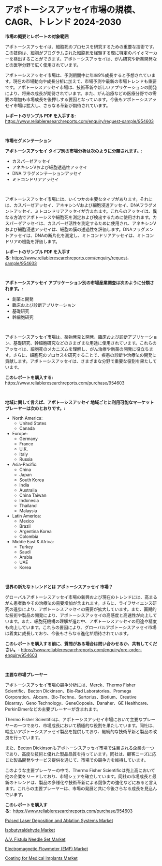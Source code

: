 <p><h1>アポトーシスアッセイ市場の規模、CAGR、トレンド 2024-2030</h1></p><p><strong>市場の概要とレポートの対象範囲</strong></p>
<p><p>アポトーシスアッセイは、細胞死のプロセスを研究するための重要な技術です。この技術は、細胞がプログラムされた細胞死を経験する際に特定のバイオマーカーを検出することができます。アポトーシスアッセイは、がん研究や新薬開発などの医学分野で広く使用されています。</p><p>アポトーシスアッセイ市場は、予測期間中に年率9%成長すると予想されています。現在の市場動向や成長分析に加えて、市場予測や最新の市場トレンドも重要です。アポトーシスアッセイ市場は、技術革新や新しいアプリケーションの開発により、将来の成長が期待されています。また、がん治療などの医療分野での需要の増加も市場成長を後押しする要因となっています。今後もアポトーシスアッセイ市場は拡大し、さらなる革新が期待されています。</p></p>
<p><strong>レポートのサンプル PDF を入手する:</strong> <a href="https://www.reliableresearchreports.com/enquiry/request-sample/954603">https://www.reliableresearchreports.com/enquiry/request-sample/954603</a></p>
<p>&nbsp;</p>
<p><strong>市場セグメンテーション</strong></p>
<p><strong>アポトーシスアッセイ タイプ別の市場分析は次のように分類されます。:</strong></p>
<p><ul><li>カスパーゼアッセイ</li><li>アネキシンVおよび細胞透過性アッセイ</li><li>DNA フラグメンテーションアッセイ</li><li>ミトコンドリアアッセイ</li></ul></p>
<p>&nbsp;</p>
<p><p>アポトーシスアッセイ市場には、いくつかの主要なタイプがあります。それには、カスパーゼアッセイ、アネキシンVおよび細胞浸透アッセイ、DNAフラグメントアッセイ、ミトコンドリアアッセイが含まれます。これらのアッセイは、異なる方法でアポトーシスや細胞死を測定および検出するために使用されます。カスパーゼアッセイは、カスパーゼ活性を測定するために使用され、アネキシンVおよび細胞浸透アッセイは、細胞の膜の透過性を評価します。DNAフラグメントアッセイは、DNAの断片化を測定し、ミトコンドリアアッセイは、ミトコンドリアの機能を評価します。</p></p>
<p><strong>レポートのサンプル PDF を入手する:</strong>&nbsp;<a href="https://www.reliableresearchreports.com/enquiry/request-sample/954603">https://www.reliableresearchreports.com/enquiry/request-sample/954603</a></p>
<p>&nbsp;</p>
<p><strong> アポトーシスアッセイ アプリケーション別の市場産業調査は次のように分類されます。:</strong></p>
<p><ul><li>創薬と開発</li><li>臨床および診断アプリケーション</li><li>基礎研究</li><li>幹細胞研究</li></ul></p>
<p>&nbsp;</p>
<p><p>アポトーシスアッセイ市場は、薬物発見と開発、臨床および診断アプリケーション、基礎研究、幹細胞研究などのさまざまな用途に使用されています。これらのアッセイは、細胞死のメカニズムを理解し、がん治療や新薬の開発に役立ちます。さらに、細胞死のプロセスを研究することで、疾患の診断や治療法の開発に貢献します。アポトーシスアッセイは、さまざまな分野で重要な役割を果たしています。</p></p>
<p><strong>このレポートを購入する:</strong>&nbsp; <a href="https://www.reliableresearchreports.com/purchase/954603">https://www.reliableresearchreports.com/purchase/954603</a></p>
<p>&nbsp;</p>
<p><strong>地域に関して言えば、アポトーシスアッセイ 地域ごとに利用可能なマーケットプレーヤーは次のとおりです。:</strong></p>
<p><ul>
    <li>
        North America:
        <ul>
            <li>United States</li>
            <li>Canada</li>
        </ul>
    </li>
    <li>
        Europe:
        <ul>
            <li>Germany</li>
            <li>France</li>
            <li>U.K.</li>
            <li>Italy</li>
            <li>Russia</li>
        </ul>
    </li>
    <li>
        Asia-Pacific:
        <ul>
            <li>China</li>
            <li>Japan</li>
            <li>South Korea</li>
            <li>India</li>
            <li>Australia</li>
            <li>China Taiwan</li>
            <li>Indonesia</li>
            <li>Thailand</li>
            <li>Malaysia</li>
        </ul>
    </li>
    <li>
        Latin America:
        <ul>
            <li>Mexico</li>
            <li>Brazil</li>
            <li>Argentina Korea</li>
            <li>Colombia</li>
        </ul>
    </li>
    <li>
        Middle East & Africa:
        <ul>
            <li>Turkey</li>
            <li>Saudi</li>
            <li>Arabia</li>
            <li>UAE</li>
            <li>Korea</li>
        </ul>
    </li>
    </ul></p>
<p>&nbsp;</p>
<p><strong>世界の新たなトレンドとは アポトーシスアッセイ 市場？</strong></p>
<p><p>グローバルアポトーシスアッセイ市場の新興および現在のトレンドには、高まるがん患者数やその治療法の需要増加が含まれます。さらに、ライフサイエンス研究の進歩により、アポトーシスアッセイの需要が拡大しています。また、画期的な技術や製品の開発により、アポトーシスアッセイの高感度と高速性が向上しています。また、細胞死機構の理解が進む中、アポトーシスアッセイの用途や精度も向上しています。これらの要因により、グローバルアポトーシスアッセイ市場は着実に成長しており、今後もさらなる進化が期待されています。</p></p>
<p><strong>このレポートを購入する前に、質問がある場合は問い合わせるか、共有してください。</strong>- <a href="https://www.reliableresearchreports.com/enquiry/pre-order-enquiry/954603">https://www.reliableresearchreports.com/enquiry/pre-order-enquiry/954603</a></p>
<p>&nbsp;</p>
<p><strong>主要な市場プレーヤー</strong></p>
<p><p>アポトーシスアッセイ市場の競争分析には、Merck、Thermo Fisher Scientific、Becton Dickinson、Bio-Rad Laboratories、Promega Corporation、Abcam、Bio-Techne、Sartorius、Biotium、Creative Bioarray、Geno Technology、GeneCopoeia、Danaher、GE Healthcare、PerkinElmerなどの主要プレーヤーが含まれます。</p><p>Thermo Fisher Scientificは、アポトーシスアッセイ市場において主要なプレーヤーの一つであり、市場成長において積極的な役割を果たしています。同社は、幅広いアポトーシスアッセイ製品を提供しており、継続的な技術革新と製品の改良を行っています。</p><p>また、Becton Dickinsonもアポトーシスアッセイ市場で注目される企業の一つであり、高度な技術と優れた製品品質を持っています。同社は、顧客ニーズに応じた製品開発やサービス提供を通じて、市場での競争力を維持しています。</p><p>このような主要プレーヤーの中で、Thermo Fisher Scientificは売上高において他の企業をリードしており、市場シェアを確立しています。同社の市場成長と最新のトレンドは、製品の多様化や技術革新による競争力の強化などにあると言えます。これらの主要プレーヤーは、市場の発展と共に今後さらなる成長を見込んでいます。</p></p>
<p><strong>このレポートを購入する:</strong>&nbsp;&nbsp;<a href="https://www.reliableresearchreports.com/purchase/954603">https://www.reliableresearchreports.com/purchase/954603</a></p>
<p><p><a href="https://github.com/markusgodoy/Market-Research-Report-List-2/blob/main/pulsed-laser-deposition-and-ablation-systems-market.md">Pulsed Laser Deposition and Ablation Systems Market</a></p><p><a href="https://view.publitas.com/reportprime-1/isobutyraldehyde-market-growth-market-trends-covid-19-impact-and-forecasts-for-period-from-2024-2031/">Isobutyraldehyde Market</a></p><p><a href="https://eight-handstand-8fb.notion.site/A-V-Fistula-Needle-Set-Market-Size-Growing-and-Forecasted-for-period-from-2024-2031-and-provides--54f022fc9dd042b584fe69bb453e4da8">A.V. Fistula Needle Set Market</a></p><p><a href="https://skillful-vermicelli-b89.notion.site/Insights-into-Electromagnetic-Flowmeter-EMF-Market-Size-Analysing-Market-Share-Trends-and-Growt-0e18f6838f6a48b7940a09271b478169">Electromagnetic Flowmeter (EMF) Market</a></p><p><a href="https://view.publitas.com/reportprime-1/coating-for-medical-implants-market-offer-valuable-insights-into-market-size-market-share-market-trends-and-projections-spanning-from-2024-to-2031/">Coating for Medical Implants Market</a></p></p>